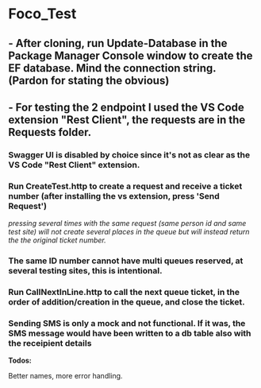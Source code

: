 # Foco_Test


<h2>- After cloning, run Update-Database in the Package Manager Console window to create the EF database. Mind the connection string.
(Pardon for stating the obvious)</h2>

<h2>- For testing the 2 endpoint I used the VS Code extension "Rest Client", the requests are in the Requests folder.</h2>
<h3>Swagger UI is disabled by choice since it's not as clear as the VS Code "Rest Client" extension.</h3>
<h3>Run CreateTest.http to create a request and receive a ticket number (after installing the vs extension, press 'Send Request')
</h3>
<i>pressing several times with the same request (same person id and same test site) will not create several places in the queue
but will instead return the the original ticket number.</i>
<br>
<h3>The same ID number cannot have multi queues reserved, at several testing sites, this is intentional.</h3>


<h3>Run CallNextInLine.http to call the next queue ticket, in the order of addition/creation in the queue, and close the ticket.</h3>

<h3>Sending SMS is only a mock and not functional. If it was, the SMS message would have been written to a db table also with the receipient details</h3>

<b>Todos:</b> 

Better names, more error handling.
